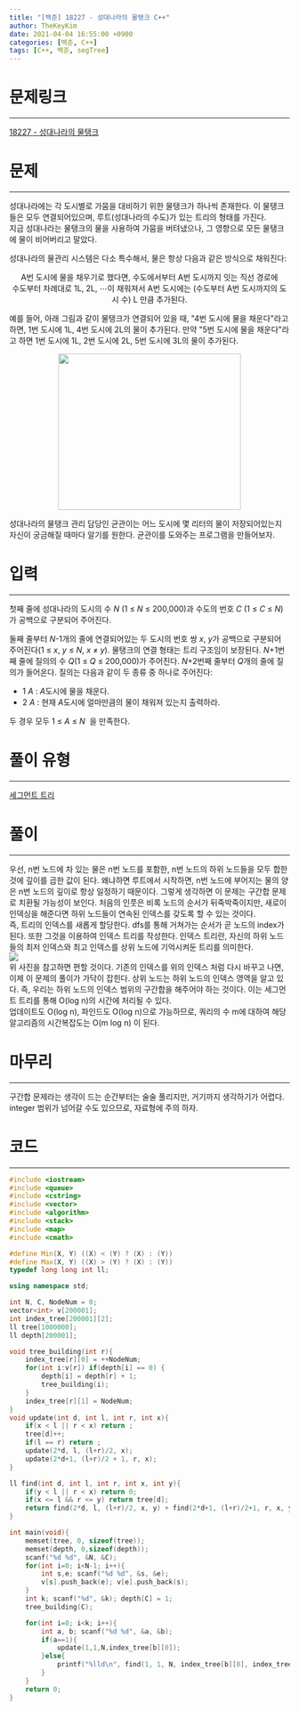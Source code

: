 ```yaml
---
title: "[백준] 18227 - 성대나라의 물탱크 C++"
author: TheKeyKim
date: 2021-04-04 16:55:00 +0900
categories: [백준, C++]
tags: [C++, 백준, segTree]
---
```


# 문제링크
***
[18227 - 성대나라의 물탱크](https://www.acmicpc.net/problem/12967)
# 문제
***
<div id="problem_description" class="problem-text">
				<p>성대나라에는 각 도시별로 가뭄을 대비하기 위한 물탱크가 하나씩 존재한다. 이 물탱크들은 모두 연결되어있으며, 루트(성대나라의 수도)가 있는 트리의 형태를 가진다.<br>
지금 성대나라는 물탱크의 물을 사용하여 가뭄을 버텨냈으나, 그 영향으로 모든 물탱크에 물이 비어버리고 말았다.</p>

<p>성대나라의 물관리 시스템은 다소 특수해서, 물은 항상 다음과 같은 방식으로 채워진다:</p>

<p style="text-align: center;">A번 도시에 물을 채우기로 했다면, 수도에서부터 A번 도시까지 잇는 직선 경로에<br>
수도부터 차례대로 1L, 2L, ⋯이 채워져서 A번 도시에는&nbsp;(수도부터 A번&nbsp;도시까지의 도시 수) L 만큼 추가된다.</p>

<p>예를 들어, 아래 그림과 같이 물탱크가 연결되어 있을 때, "4번 도시에 물을 채운다"라고 하면, 1번 도시에 1L, 4번 도시에 2L의 물이&nbsp;추가된다. 만약&nbsp;"5번 도시에 물을 채운다"라고 하면 1번 도시에 1L, 2번 도시에 2L, 5번 도시에 3L의 물이&nbsp;추가된다.</p>

<p style="text-align: center;"><img alt="" src="https://upload.acmicpc.net/fec2163d-bb74-46cd-b0eb-dad3b005ea12/-/crop/596x510/38,52/-/preview/" style="height: 281px; width: 328px;"></p>

<p>성대나라의 물탱크 관리 담당인 균관이는 어느 도시에 몇 리터의 물이 저장되어있는지 자신이 궁금해질 때마다 알기를 원한다. 균관이를 도와주는 프로그램을 만들어보자.</p>
</div>

# 입력
********************************
<div id="problem_input" class="problem-text">
					<p>첫째 줄에 성대나라의 도시의 수 <em>N&nbsp;</em>(1 ≤ <em>N</em> ≤ 200,000)과 수도의 번호 <em>C&nbsp;</em>(1 ≤ <em>C&nbsp;</em>≤&nbsp;<em>N</em>)가 공백으로 구분되어 주어진다.</p>

<p>둘째 줄부터 <em>N</em>-1개의 줄에 연결되어있는 두 도시의 번호 쌍 <em>x</em>, <em>y</em>가 공백으로 구분되어 주어진다(1 ≤ <em>x</em>,&nbsp;<em>y&nbsp;</em>≤ <em>N</em>, <em>x&nbsp;</em>≠&nbsp;<em>y</em>). 물탱크의 연결 형태는 트리 구조임이 보장된다.&nbsp;<em>N</em>+1번째 줄에 질의의 수 <em>Q</em>(1 ≤ <em>Q&nbsp;</em>≤&nbsp;200,000)가 주어진다.&nbsp;<em>N</em>+2번째 줄부터 <em>Q</em>개의 줄에 질의가 들어온다. 질의는 다음과 같이 두 종류 중 하나로 주어진다:</p>

<ul>
	<li>1 <em>A</em> :&nbsp;<em>A</em>도시에 물을 채운다.</li>
	<li>2 <em>A</em>&nbsp;: 현재 <em>A</em>도시에 얼마만큼의 물이 채워져 있는지 출력하라.</li>
</ul>

<p>두 경우 모두 1 ≤ <em>A</em> ≤ <em>N&nbsp;&nbsp;</em>을 만족한다.</p>

</div>

# 풀이 유형
***
[세그먼트 트리](/tags/)

# 풀이
***
우선, n번 노드에 차 있는 물은 n번 노드를 포함한, n번 노드의 하위 노드들을 모두 합한 것에 깊이를 곱한 값이 된다. 왜냐하면 루트에서 시작하면, n번 노드에 부어지는 물의 양은 n번 노드의 깊이로 항상 일정하기 때문이다. 그렇게 생각하면 이 문제는 구간합 문제로 치환될 가능성이 보인다. 처음의 인풋은 비록 노드의 순서가 뒤죽박죽이지만, 새로이 인덱싱을 해준다면 하위 노드들이 연속된 인덱스를 갖도록 할 수 있는 것이다. <br>
즉, 트리의 인덱스를 새롭게 할당한다. dfs를 통해 거쳐가는 순서가 곧 노드의 index가 된다. 또한 그것을 이용하여 인덱스 트리를 작성한다. 인덱스 트리란, 자신의 하위 노드들의 최저 인덱스와 최고 인덱스를 상위 노드에 기억시켜둔 트리를 의미한다. <br>
<img src="../../images/18227_0.png"><br>
위 사진을 참고하면 편할 것이다. 기존의 인덱스를 위의 인덱스 처럼 다시 바꾸고 나면, 이제 이 문제의 풀이가 가닥이 잡힌다. 상위 노드는 하위 노드의 인덱스 영역을 알고 있다. 즉, 우리는 하위 노드의 인덱스 범위의 구간합을 해주어야 하는 것이다. 이는 세그먼트 트리를 통해 O(log n)의 시간에 처리될 수 있다.<br>
업데이트도 O(log n), 파인드도 O(log n)으로 가능하므로, 쿼리의 수 m에 대하여 해당 알고리즘의 시간복잡도는 O(m log n) 이 된다.


# 마무리
***
구간합 문제라는 생각이 드는 순간부터는 술술 풀리지만, 거기까지 생각하기가 어렵다. integer 범위가 넘어갈 수도 있으므로, 자료형에 주의 하자.

# 코드
***
```c++
#include <iostream>
#include <queue>
#include <cstring>
#include <vector>
#include <algorithm>
#include <stack>
#include <map>
#include <cmath>

#define Min(X, Y) ((X) < (Y) ? (X) : (Y))
#define Max(X, Y) ((X) > (Y) ? (X) : (Y))
typedef long long int ll;

using namespace std;

int N, C, NodeNum = 0;
vector<int> v[200001];
int index_tree[200001][2];
ll tree[1000000];
ll depth[200001];

void tree_building(int r){
    index_tree[r][0] = ++NodeNum;
    for(int i:v[r]) if(depth[i] == 0) {
        depth[i] = depth[r] + 1;
        tree_building(i);
    }
    index_tree[r][1] = NodeNum;
}
void update(int d, int l, int r, int x){
    if(x < l || r < x) return ;
    tree[d]++;
    if(l == r) return ;
    update(2*d, l, (l+r)/2, x);
    update(2*d+1, (l+r)/2 + 1, r, x);
}

ll find(int d, int l, int r, int x, int y){
    if(y < l || r < x) return 0;
    if(x <= l && r <= y) return tree[d];
    return find(2*d, l, (l+r)/2, x, y) + find(2*d+1, (l+r)/2+1, r, x, y);
}

int main(void){ 
    memset(tree, 0, sizeof(tree));  
    memset(depth, 0,sizeof(depth));
    scanf("%d %d", &N, &C);
    for(int i=0; i<N-1; i++){
        int s,e; scanf("%d %d", &s, &e);
        v[s].push_back(e); v[e].push_back(s);
    }
    int k; scanf("%d", &k); depth[C] = 1;
    tree_building(C); 

    for(int i=0; i<k; i++){
        int a, b; scanf("%d %d", &a, &b);
        if(a==1){
            update(1,1,N,index_tree[b][0]);
        }else{
            printf("%lld\n", find(1, 1, N, index_tree[b][0], index_tree[b][1]) * depth[b]);
        }
    }
    return 0;
}
```
